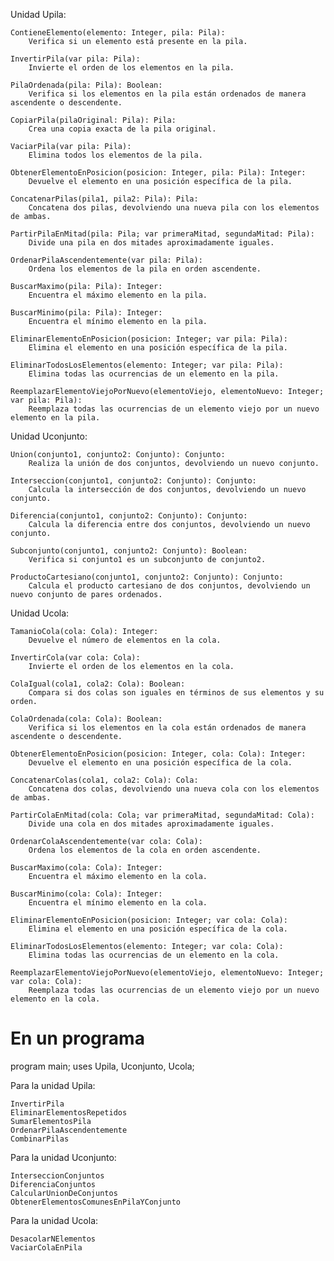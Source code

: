 Unidad Upila:

    ContieneElemento(elemento: Integer, pila: Pila):
        Verifica si un elemento está presente en la pila.

    InvertirPila(var pila: Pila):
        Invierte el orden de los elementos en la pila.

    PilaOrdenada(pila: Pila): Boolean:
        Verifica si los elementos en la pila están ordenados de manera ascendente o descendente.

    CopiarPila(pilaOriginal: Pila): Pila:
        Crea una copia exacta de la pila original.

    VaciarPila(var pila: Pila):
        Elimina todos los elementos de la pila.

    ObtenerElementoEnPosicion(posicion: Integer, pila: Pila): Integer:
        Devuelve el elemento en una posición específica de la pila.

    ConcatenarPilas(pila1, pila2: Pila): Pila:
        Concatena dos pilas, devolviendo una nueva pila con los elementos de ambas.

    PartirPilaEnMitad(pila: Pila; var primeraMitad, segundaMitad: Pila):
        Divide una pila en dos mitades aproximadamente iguales.

    OrdenarPilaAscendentemente(var pila: Pila):
        Ordena los elementos de la pila en orden ascendente.

    BuscarMaximo(pila: Pila): Integer:
        Encuentra el máximo elemento en la pila.

    BuscarMinimo(pila: Pila): Integer:
        Encuentra el mínimo elemento en la pila.

    EliminarElementoEnPosicion(posicion: Integer; var pila: Pila):
        Elimina el elemento en una posición específica de la pila.

    EliminarTodosLosElementos(elemento: Integer; var pila: Pila):
        Elimina todas las ocurrencias de un elemento en la pila.

    ReemplazarElementoViejoPorNuevo(elementoViejo, elementoNuevo: Integer; var pila: Pila):
        Reemplaza todas las ocurrencias de un elemento viejo por un nuevo elemento en la pila.

Unidad Uconjunto:

    Union(conjunto1, conjunto2: Conjunto): Conjunto:
        Realiza la unión de dos conjuntos, devolviendo un nuevo conjunto.

    Interseccion(conjunto1, conjunto2: Conjunto): Conjunto:
        Calcula la intersección de dos conjuntos, devolviendo un nuevo conjunto.

    Diferencia(conjunto1, conjunto2: Conjunto): Conjunto:
        Calcula la diferencia entre dos conjuntos, devolviendo un nuevo conjunto.

    Subconjunto(conjunto1, conjunto2: Conjunto): Boolean:
        Verifica si conjunto1 es un subconjunto de conjunto2.

    ProductoCartesiano(conjunto1, conjunto2: Conjunto): Conjunto:
        Calcula el producto cartesiano de dos conjuntos, devolviendo un nuevo conjunto de pares ordenados.

Unidad Ucola:

    TamanioCola(cola: Cola): Integer:
        Devuelve el número de elementos en la cola.

    InvertirCola(var cola: Cola):
        Invierte el orden de los elementos en la cola.

    ColaIgual(cola1, cola2: Cola): Boolean:
        Compara si dos colas son iguales en términos de sus elementos y su orden.

    ColaOrdenada(cola: Cola): Boolean:
        Verifica si los elementos en la cola están ordenados de manera ascendente o descendente.

    ObtenerElementoEnPosicion(posicion: Integer, cola: Cola): Integer:
        Devuelve el elemento en una posición específica de la cola.

    ConcatenarColas(cola1, cola2: Cola): Cola:
        Concatena dos colas, devolviendo una nueva cola con los elementos de ambas.

    PartirColaEnMitad(cola: Cola; var primeraMitad, segundaMitad: Cola):
        Divide una cola en dos mitades aproximadamente iguales.

    OrdenarColaAscendentemente(var cola: Cola):
        Ordena los elementos de la cola en orden ascendente.

    BuscarMaximo(cola: Cola): Integer:
        Encuentra el máximo elemento en la cola.

    BuscarMinimo(cola: Cola): Integer:
        Encuentra el mínimo elemento en la cola.

    EliminarElementoEnPosicion(posicion: Integer; var cola: Cola):
        Elimina el elemento en una posición específica de la cola.

    EliminarTodosLosElementos(elemento: Integer; var cola: Cola):
        Elimina todas las ocurrencias de un elemento en la cola.

    ReemplazarElementoViejoPorNuevo(elementoViejo, elementoNuevo: Integer; var cola: Cola):
        Reemplaza todas las ocurrencias de un elemento viejo por un nuevo elemento en la cola.


# En un programa
program main;
uses Upila, Uconjunto, Ucola;

Para la unidad Upila:

    InvertirPila
    EliminarElementosRepetidos
    SumarElementosPila
    OrdenarPilaAscendentemente
    CombinarPilas

Para la unidad Uconjunto:

    InterseccionConjuntos
    DiferenciaConjuntos
    CalcularUnionDeConjuntos
    ObtenerElementosComunesEnPilaYConjunto

Para la unidad Ucola:

    DesacolarNElementos
    VaciarColaEnPila

